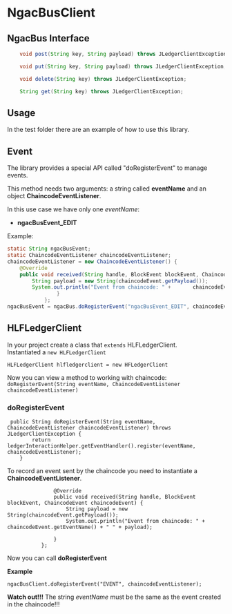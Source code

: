 
# NgacBusClient


## NgacBus Interface

```java
    void post(String key, String payload) throws JLedgerClientException;

    void put(String key, String payload) throws JLedgerClientException;

    void delete(String key) throws JLedgerClientException;

    String get(String key) throws JLedgerClientException;
```

## Usage

In the test folder there are an example of how to use this library.

## Event

The library provides a special API called "doRegisterEvent" to manage events.

This method needs two arguments: a string called **eventName** and an object **ChaincodeEventListener**.

In this use case we have only one _eventName_:

- **ngacBusEvent_EDIT**

Example:

```java
static String ngacBusEvent;
static ChaincodeEventListener chaincodeEventListener;
chaincodeEventListener = new ChaincodeEventListener() {
    @Override
    public void received(String handle, BlockEvent blockEvent, ChaincodeEvent chaincodeEvent) {
        String payload = new String(chaincodeEvent.getPayload());
        System.out.println("Event from chaincode: " +       chaincodeEvent.getEventName() + " " + payload);
                }
            };
ngacBusEvent = ngacBus.doRegisterEvent("ngacBusEvent_EDIT", chaincodeEventListener);
```

## HLFLedgerClient

In your project create a class that `extends` HLFLedgerClient. <br>
Instantiated a `new HLFLedgerClient` <br>

`HLFLedgerClient hlfledgerclient = new HFLedgerClient`

Now you can view a method to working with chaincode: <br>
  ```doRegisterEvent(String eventName, ChaincodeEventListener chaincodeEventListener)```


### doRegisterEvent

```
 public String doRegisterEvent(String eventName, ChaincodeEventListener chaincodeEventListener) throws JLedgerClientException {
        return ledgerInteractionHelper.getEventHandler().register(eventName, chaincodeEventListener);
    }
 ```
 
 To record an event sent by the chaincode you need to instantiate a **ChaincodeEventListener**. <br>
 
 ``` ChaincodeEventListener chaincodeEventListener = new ChaincodeEventListener() {
                @Override
                public void received(String handle, BlockEvent blockEvent, ChaincodeEvent chaincodeEvent) {
                    String payload = new String(chaincodeEvent.getPayload());
                    System.out.println("Event from chaincode: " + chaincodeEvent.getEventName() + " " + payload);

                }
            };
```
Now you can call **doRegisterEvent** <br>

**Example** <br>

`ngacBusClient.doRegisterEvent("EVENT", chaincodeEventListener);` <br>

**Watch out!!!** The string *eventName* must be the same as the event created in the chaincode!!!
 



